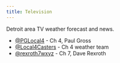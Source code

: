 ```yaml
---
title: Television
---
```

Detroit area TV weather forecast and news.

* [@PGLocal4](https://twitter.com/PGLocal4) - Ch 4, Paul Gross
* [@Local4Casters](https://twitter.com/Local4Casters) - Ch 4 weather team
* [@rexroth7wxyz](https://twitter.com/rexroth7wxyz) - Ch 7, Dave Rexroth
